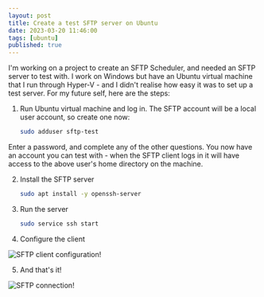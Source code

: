 ```yaml
---
layout: post
title: Create a test SFTP server on Ubuntu
date: 2023-03-20 11:46:00
tags: [ubuntu]
published: true
---
```


I'm working on a project to create an SFTP Scheduler, and needed an SFTP server to test with.  I work on Windows but have an Ubuntu virtual machine that 
I run through Hyper-V - and I didn't realise how easy it was to set up a test server.  For my future self, here are the steps:

1. Run Ubuntu virtual machine and log in.  The SFTP account will be a local user account, so create one now:

    ```bash
    sudo adduser sftp-test
    ```
Enter a password, and complete any of the other questions.  You now have an account you can test with - when the SFTP client logs in it will have access to the above user's home directory on the machine.

2. Install the SFTP server

    ```bash
    sudo apt install -y openssh-server
    ```

3. Run the server

    ```bash
    sudo service ssh start
    ```

4. Configure the client


![SFTP client configuration!](../assets/img/2023/sftp-client-config.png)

5. And that's it!

![SFTP connection!](../assets/img/2023/sftp-connected.png)


